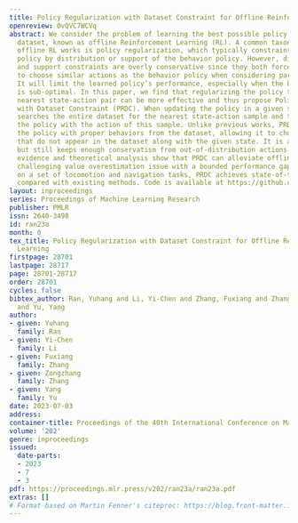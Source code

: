 ```yaml
---
title: Policy Regularization with Dataset Constraint for Offline Reinforcement Learning
openreview: 0vQVC7WCVq
abstract: We consider the problem of learning the best possible policy from a fixed
  dataset, known as offline Reinforcement Learning (RL). A common taxonomy of existing
  offline RL works is policy regularization, which typically constrains the learned
  policy by distribution or support of the behavior policy. However, distribution
  and support constraints are overly conservative since they both force the policy
  to choose similar actions as the behavior policy when considering particular states.
  It will limit the learned policy’s performance, especially when the behavior policy
  is sub-optimal. In this paper, we find that regularizing the policy towards the
  nearest state-action pair can be more effective and thus propose Policy Regularization
  with Dataset Constraint (PRDC). When updating the policy in a given state, PRDC
  searches the entire dataset for the nearest state-action sample and then restricts
  the policy with the action of this sample. Unlike previous works, PRDC can guide
  the policy with proper behaviors from the dataset, allowing it to choose actions
  that do not appear in the dataset along with the given state. It is a softer constraint
  but still keeps enough conservatism from out-of-distribution actions. Empirical
  evidence and theoretical analysis show that PRDC can alleviate offline RL’s fundamentally
  challenging value overestimation issue with a bounded performance gap. Moreover,
  on a set of locomotion and navigation tasks, PRDC achieves state-of-the-art performance
  compared with existing methods. Code is available at https://github.com/LAMDA-RL/PRDC
layout: inproceedings
series: Proceedings of Machine Learning Research
publisher: PMLR
issn: 2640-3498
id: ran23a
month: 0
tex_title: Policy Regularization with Dataset Constraint for Offline Reinforcement
  Learning
firstpage: 28701
lastpage: 28717
page: 28701-28717
order: 28701
cycles: false
bibtex_author: Ran, Yuhang and Li, Yi-Chen and Zhang, Fuxiang and Zhang, Zongzhang
  and Yu, Yang
author:
- given: Yuhang
  family: Ran
- given: Yi-Chen
  family: Li
- given: Fuxiang
  family: Zhang
- given: Zongzhang
  family: Zhang
- given: Yang
  family: Yu
date: 2023-07-03
address: 
container-title: Proceedings of the 40th International Conference on Machine Learning
volume: '202'
genre: inproceedings
issued:
  date-parts:
  - 2023
  - 7
  - 3
pdf: https://proceedings.mlr.press/v202/ran23a/ran23a.pdf
extras: []
# Format based on Martin Fenner's citeproc: https://blog.front-matter.io/posts/citeproc-yaml-for-bibliographies/
---
```

